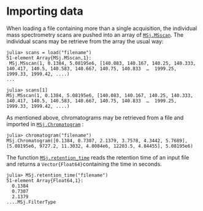 # Importing data
When loading a file containing more than a single acquisition, the individual mass spectrometry scans are pushed into an array of [`MSj.MSscan`](@ref).  The individual scans may be retrieve from the array the usual way:

```julia-repl
julia> scans = load("filename")
51-element Array{MSj.MSscan,1}:
 MSj.MSscan(1, 0.1384, 5.08195e6, [140.083, 140.167, 140.25, 140.333, 140.417, 140.5, 140.583, 140.667, 140.75, 140.833  …  1999.25, 1999.33, 1999.42, ....)
...

julia> scans[1]
MSj.MSscan(1, 0.1384, 5.08195e6, [140.083, 140.167, 140.25, 140.333, 140.417, 140.5, 140.583, 140.667, 140.75, 140.833  …  1999.25, 1999.33, 1999.42, ....)
```

As mentioned above, chromatograms may be retrieved from a file and imported in [`MSj.Chromatogram`](@ref) :
```julia-repl
julia> chromatogram("filename")
MSj.Chromatogram([0.1384, 0.7307, 2.1379, 3.7578, 4.3442, 5.7689], [5.08195e6, 9727.2, 11.3032, 4.8084e6, 12203.5, 4.84455], 5.08195e6)
```

The function [`MSj.retention_time`](@ref) reads the retention time of an input file and returns a `Vector{Float64}`containing the time in seconds.
```julia-repl
julia> MSj.retention_time("filename")
51-element Array{Float64,1}:
  0.1384
  0.7307
  2.1379
....MSj.FilterType

```
